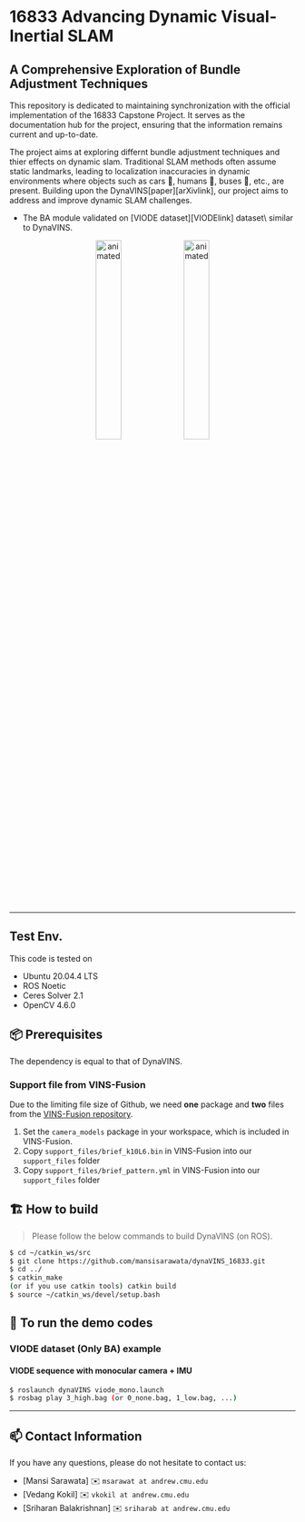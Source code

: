 # 16833 Advancing Dynamic Visual-Inertial SLAM
## A Comprehensive Exploration of Bundle Adjustment Techniques

This repository is dedicated to maintaining synchronization with the official implementation of the 16833 Capstone Project. It serves as the documentation hub for the project, ensuring that the information remains current and up-to-date.

The project aims at exploring differnt bundle adjustment techniques and thier effects on dynamic slam. Traditional SLAM methods often assume static landmarks, leading to localization inaccuracies in dynamic environments where objects such as cars :car:, humans :runner:, buses :bus:, etc., are present. Building upon the DynaVINS[paper][arXivlink], our project aims to address and improve dynamic SLAM challenges.

* The BA module validated on [VIODE dataset][VIODElink] dataset\ similar to DynaVINS.

<p align="center"><img src=readme_resource/city_main.gif alt="animated" width="30%"/>  <img src=readme_resource/parking_main.gif alt="animated" width="30%"/></p>

--- 

## Test Env.

This code is tested on

* Ubuntu 20.04.4 LTS
* ROS Noetic
* Ceres Solver 2.1
* OpenCV 4.6.0

## :package: Prerequisites

The dependency is equal to that of DynaVINS.

### **Support file from VINS-Fusion**

Due to the limiting file size of Github, we need **one** package and **two** files from the [VINS-Fusion repository](https://github.com/HKUST-Aerial-Robotics/VINS-Fusion/tree/master/support_files).

1. Set the `camera_models` package in your workspace, which is included in VINS-Fusion.
2. Copy `support_files/brief_k10L6.bin` in VINS-Fusion into our `support_files` folder 
3. Copy `support_files/brief_pattern.yml` in VINS-Fusion into our `support_files` folder

## :building_construction: How to build

> Please follow the below commands to build DynaVINS (on ROS).

``` bash
$ cd ~/catkin_ws/src 
$ git clone https://github.com/mansisarawata/dynaVINS_16833.git
$ cd ../
$ catkin_make  
(or if you use catkin tools) catkin build
$ source ~/catkin_ws/devel/setup.bash
```

## :runner: To run the demo codes

### VIODE dataset (Only BA) example

#### **VIODE sequence with monocular camera + IMU**

``` bash
$ roslaunch dynaVINS viode_mono.launch
$ rosbag play 3_high.bag (or 0_none.bag, 1_low.bag, ...)
```

---

## :mailbox: Contact Information

If you have any questions, please do not hesitate to contact us:

* [Mansi Sarawata] :envelope: `msarawat at andrew.cmu.edu`
* [Vedang Kokil] :envelope: `vkokil at andrew.cmu.edu`
* [Sriharan Balakrishnan] :envelope: `sriharab at andrew.cmu.edu`

